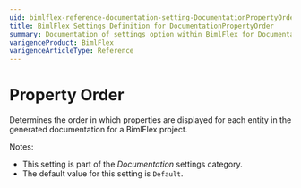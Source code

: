 ```yaml
---
uid: bimlflex-reference-documentation-setting-DocumentationPropertyOrder
title: BimlFlex Settings Definition for DocumentationPropertyOrder
summary: Documentation of settings option within BimlFlex for DocumentationPropertyOrder
varigenceProduct: BimlFlex
varigenceArticleType: Reference
---
```


# Property Order

Determines the order in which properties are displayed for each entity in the generated documentation for a BimlFlex project.

Notes:

* This setting is part of the *Documentation* settings category.
* The default value for this setting is `Default`.
